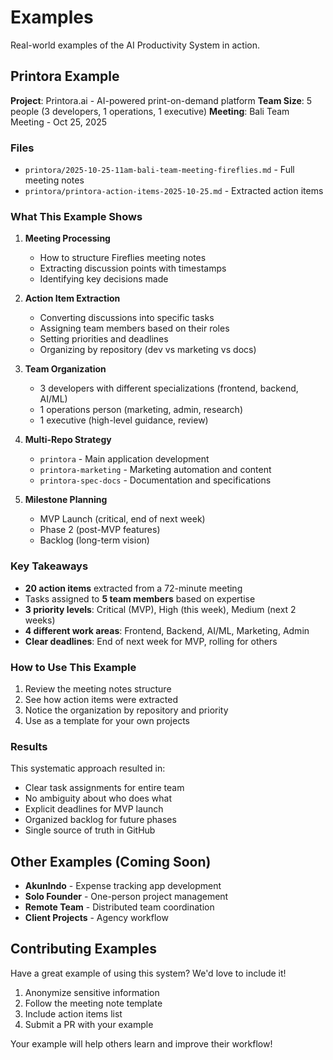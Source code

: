 # Examples

Real-world examples of the AI Productivity System in action.

## Printora Example

**Project**: Printora.ai - AI-powered print-on-demand platform
**Team Size**: 5 people (3 developers, 1 operations, 1 executive)
**Meeting**: Bali Team Meeting - Oct 25, 2025

### Files
- `printora/2025-10-25-11am-bali-team-meeting-fireflies.md` - Full meeting notes
- `printora/printora-action-items-2025-10-25.md` - Extracted action items

### What This Example Shows

1. **Meeting Processing**
   - How to structure Fireflies meeting notes
   - Extracting discussion points with timestamps
   - Identifying key decisions made

2. **Action Item Extraction**
   - Converting discussions into specific tasks
   - Assigning team members based on their roles
   - Setting priorities and deadlines
   - Organizing by repository (dev vs marketing vs docs)

3. **Team Organization**
   - 3 developers with different specializations (frontend, backend, AI/ML)
   - 1 operations person (marketing, admin, research)
   - 1 executive (high-level guidance, review)

4. **Multi-Repo Strategy**
   - `printora` - Main application development
   - `printora-marketing` - Marketing automation and content
   - `printora-spec-docs` - Documentation and specifications

5. **Milestone Planning**
   - MVP Launch (critical, end of next week)
   - Phase 2 (post-MVP features)
   - Backlog (long-term vision)

### Key Takeaways

- **20 action items** extracted from a 72-minute meeting
- Tasks assigned to **5 team members** based on expertise
- **3 priority levels**: Critical (MVP), High (this week), Medium (next 2 weeks)
- **4 different work areas**: Frontend, Backend, AI/ML, Marketing, Admin
- **Clear deadlines**: End of next week for MVP, rolling for others

### How to Use This Example

1. Review the meeting notes structure
2. See how action items were extracted
3. Notice the organization by repository and priority
4. Use as a template for your own projects

### Results

This systematic approach resulted in:
- Clear task assignments for entire team
- No ambiguity about who does what
- Explicit deadlines for MVP launch
- Organized backlog for future phases
- Single source of truth in GitHub

## Other Examples (Coming Soon)

- **AkunIndo** - Expense tracking app development
- **Solo Founder** - One-person project management
- **Remote Team** - Distributed team coordination
- **Client Projects** - Agency workflow

## Contributing Examples

Have a great example of using this system? We'd love to include it!

1. Anonymize sensitive information
2. Follow the meeting note template
3. Include action items list
4. Submit a PR with your example

Your example will help others learn and improve their workflow!
